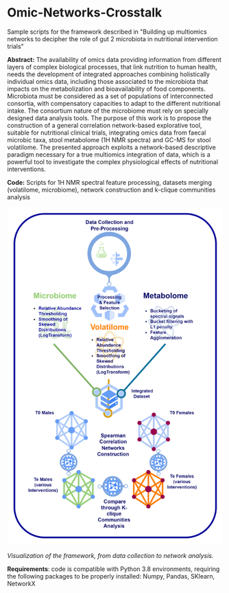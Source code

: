 # Omic-Networks-Crosstalk
Sample scripts for the framework described in "Building up multiomics networks to decipher the role of gut 2 microbiota in nutritional intervention trials"

**Abstract:** The availability of omics data providing information from different layers of complex biological processes, 
that link nutrition to human health, needs the development of integrated approaches combining holistically individual omics data, 
including those associated to the microbiota that impacts on the metabolization and bioavailability of food components. 
Microbiota must be considered as a set of populations of interconnected consortia, 
with compensatory capacities to adapt to the different nutritional intake. 
The consortium nature of the microbiome must rely on specially designed data analysis tools. 
The purpose of this work is to propose the construction of a general correlation network-based explorative tool, 
suitable for nutritional clinical trials, integrating omics data from faecal microbic taxa, 
stool metabolome (1H NMR spectra) and GC-MS for stool volatilome. 
The presented approach exploits a network-based descriptive paradigm necessary for a true multiomics integration of data, 
which is a powerful tool to investigate the complex physiological effects of nutritional interventions.

**Code:** Scripts for 1H NMR spectral feature processing, datasets merging (volatilome, microbiome), network construction and k-clique
communities analysis


![Visualization of the framework, from data collection to network analysis.](https://github.com/CarloMengucci/Omic-Networks-Crosstalk/blob/main/metabolites_pipeline.png)

*Visualization of the framework, from data collection to network analysis.*


**Requirements**: code is compatible with Python 3.8 environments, requiring the following packages to be properly installed: Numpy, Pandas, SKlearn, NetworkX
